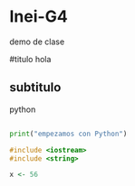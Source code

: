 # Inei-G4

demo de clase

#titulo
 hola

## subtitulo
python

~~~python

print("empezamos con Python")
~~~~


~~~cpp
#include <iostream>
#include <string>
~~~

~~~r
x <- 56
~~~


